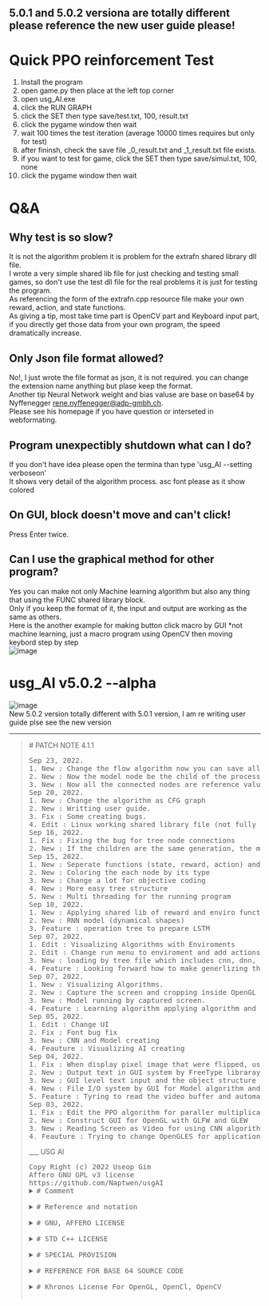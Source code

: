 ## 5.0.1 and 5.0.2 versiona are totally different please reference the new user guide please!

# Quick PPO reinforcement Test
1. Install the program
2. open game.py then place at the left top corner
3. open usg_AI.exe
4. click the RUN GRAPH
5. click the SET then type save/test.txt, 100, result.txt
6. click the pygame window then wait
7. wait 100 times the test iteration (average 10000 times requires but only for test)
8. after fininsh, check the save file _0_result.txt and _1_result.txt file exists.
9. if you want to test for game, click the SET then type save/simul.txt, 100, none
10. click the pygame window then wait

# Q&A

## Why test is so slow?
It is not the algorithm problem it is problem for the extrafn shared library dll file.\
I wrote a very simple shared lib file for just checking and testing small games, so don't use the test dll file for the real problems it is just for testing the program.\
As referencing the form of the extrafn.cpp resource file make your own reward, action, and state functions.\
As giving a tip, most take time part is OpenCV part and Keyboard input part, if you directly get those data from your own program, the speed dramatically increase.

## Only Json file format allowed?
No!, I just wrote the file format as json, it is not required. you can change the extension name anything but plase keep the format.\
Another tip Neural Network weight and bias valuse are base on base64 by Nyffenegger rene.nyffenegger@adp-gmbh.ch.\
Please see his homepage if you have question or interseted in webformating.

## Program unexpectibly shutdown what can I do?
If you don't have idea please open the termina than type 'usg_AI --setting verboseon'\
It shows very detail of the algorithm process. asc font please as it show colored

## On GUI, block doesn't move and can't click!
Press Enter twice.

## Can I use the graphical method for other program?
Yes you can make not only Machine learning algorithm but also any thing that using the FUNC shared library block.\
Only if you keep the format of it, the input and output are working as the same as others.\
Here is the another example for making button click macro by GUI *not machine learning, just a macro program using OpenCV then moving keybord step by step\
![image](https://user-images.githubusercontent.com/47798805/191879092-74e79235-569a-4da9-a285-1991f2165fde.png)


# usg_AI v5.0.2 --alpha
![image](https://user-images.githubusercontent.com/47798805/191875624-2a9d79f6-f3ee-4493-865b-07026a5f3a76.png)\
New 5.0.2 version totally different with 5.0.1 version, I am re writing user guide plse see the new version 
___
<BLOCKQUOTE>
   <summary># PATCH NOTE 4.1.1</summary>
   <PRE>
Sep 23, 2022.
1. New : Change the flow algorithm now you can save all connected nodes.
2. New : Now the model node be the child of the process, and process control all of connected nodes.
3. New : Now all the connected nodes are reference values by chain methods (speed and memory capacity is increase)
Sep 20, 2022.
1. New : Change the algorithm as CFG graph
2. New : Writting user guide. 
3. Fix : Some creating bugs.
4. Edit : Linux working shared library file (not fully checked)
Sep 16, 2022.
1. Fix : Fixing the bug for tree node connections
2. New : If the children are the same generation, the most left child has priority
Sep 15, 2022.
1. New : Seperate functions (state, reward, action) and enviroments
2. New : Coloring the each node by its type
3. New : Change a lot for objective coding
4. New : More easy tree structure
5. New : Multi threading for the running program
Sep 10, 2022.
1. New : Applying shared lib of reward and enviro function for runtime.
2. New : RNN model (dynamical shapes)
3. Feature : operation tree to prepare LSTM
Sep 07, 2022.
1. Edit : Visualizing Algorithms with Enviroments
2. Edit : Change run menu to enviroment and add actions
3. New : loading by tree file which includes cnn, dnn, model, enviro
4. Feature : Looking forward how to make generlizing the reward
Sep 07, 2022.
1. New : Visualizing Algorithms.
2. New : Capture the screen and cropping inside OpenGL (only for winodw now).
3. New : Model running by captured screen.
4. Feature : Learning algorithm applying algorithm and multi thread.
Sep 05, 2022.
1. Edit : Change UI
2. Fix : Font bug fix
3. New : CNN and Model creating
4. Feauture : Visualizing AI creating
Sep 04, 2022.
1. Fix : When display pixel image that were flipped, using matrix transfer fixed it.
2. New : Output text in GUI system by FreeType libraray
3. New : GUI level text input and the object structure of integration GUI interface algorithm.
4. New : File I/O system by GUI for Model algorithm and Neural network algorithm
5. Feature : Tyring to read the video buffer and automatically creating CNN for neural net
Sep 03, 2022.
1. Fix : Edit the PPO algorithm for paraller multiplication
2. New : Construct GUI for OpenGL with GLFW and GLEW
3. New : Reading Screen as Video for using CNN algorithm
4. Feauture : Trying to change OpenGLES for application
</PRE>
___
<!DOCTYPE HTML>
<HTML>

<HEAD>
   USG AI
</HEAD>

<BODY>
   <PRE>
Copy Right (c) 2022 Useop Gim
Affero GNU GPL v3 license
https://github.com/Naptwen/usgAI
<details>
<summary># Comment</summary>
   I coded this program for creating an A. I with freedom under positive purpose
   for the world. So hope it is useful for mathematicians, programmers, scientists,
   and whoever is interested.
</details>
<details>
<summary># Reference and notation</summary>
   1. The origin of this software must not be misrepresented; you must not
   claim that you wrote the original software. If you use this software
   in a product, an acknowledgment in the product documentation would be
   appreciated but is not required.
   2. Altered source versions must be plainly marked as such,
   and must not be misrepresented as being the original software.
   3. This notice may not be removed or altered from any source distribution.
</details>
<details>
<summary># GNU, AFFERO LICENSE</summary>
   This file is part of the usg_AI Library
   you can redistribute it and/or modify it under the terms of the GNU Affero.
   Affero General Public License V3 as published by the Free Software
   Foundation. http://www.gnu.org/licenses/ But, WITHOUT ANY WARRANTY without
   even the implied warranty of MERCHANTABILITY or FITNESS FOR A PARTICULAR
   PURPOSE. See the GNU General Public License and Affero license for more details
</details>
<details>
<summary># STD C++ LICENSE</summary>
   The core part of standard c++ library is base on the using LLVM clang library
</details>
<details>
<summary># SPECIAL PROVISION</summary>
   To prevent and make users take responsibility, for the uncontrollable and
   unpredictable dangers in the future, a special provision for using this program
   for responsibility. This library is restricted about any purpose that breaks the
   Laws of Robotic including intentness, negligence, and recklessness also
   restricted and users take responsibility.
</details>
<details>
<summary># REFERENCE FOR BASE 64 SOURCE CODE</summary>

   base64.cpp and base64.h

   base64 encoding and decoding with C++.
   More information at
     <https://renenyffenegger.ch/notes/development/Base64/Encoding-and-decoding-base-64-with-cpp>

   Version: 2.rc.08 (release candidate)

   Copyright (C) 2004-2017, 2020, 2021 René Nyffenegger

   This source code is provided 'as-is', without any express or implied
   warranty. In no event will the author be held liable for any damages
   arising from the use of this software.

   Permission is granted to anyone to use this software for any purpose,
   including commercial applications, and to alter it and redistribute it
   freely, subject to the following restrictions:

   1. The origin of this source code must not be misrepresented; you must not
      claim that you wrote the original source code. If you use this source code
      in a product, an acknowledgment in the product documentation would be
      appreciated but is not required.

   2. Altered source versions must be plainly marked as such, and must not be
      misrepresented as being the original source code.

   3. This notice may not be removed or altered from any source distribution.

   René Nyffenegger rene.nyffenegger@adp-gmbh.ch
</details>
<details>
<summary># Khronos License For OpenGL, OpenCl, OpenCV</summary>
   The core part of OpenCL, OpenGL, OpenCV are following Khronos license
   https://www.khronos.org/legal/Khronos_Apache_2.0_CLA
</details>
</PRE>
</BODY>
</HTML>
